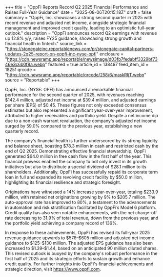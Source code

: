 +++
title = "OppFi Reports Record Q2 2025 Financial Performance and Raises Full-Year Guidance"
date = "2025-08-06T20:15:18Z"
draft = false
summary = "OppFi, Inc. showcases a strong second quarter in 2025 with record revenue and adjusted net income, alongside strategic financial management and improved credit quality, leading to an optimistic full-year outlook."
description = "OppFi announces record Q2 earnings with revenue up 12.8% y/y, raises FY25 guidance, showcasing strong growth and financial health in fintech."
source_link = "https://stonegateinc.reportablenews.com/pr/stonegate-capital-partners-updates-2q25-report-on-oppfi-inc-nyse-opfi"
enclosure = "https://cdn.newsramp.app/reportable/newsimage/d03fb7fedabff3329bf7346e3c6b0f8a.webp"
featured = true
article_id = 138497
feed_item_id = 18251
qrcode = "https://cdn.newsramp.app/reportable/qrcode/258/6/maskRIjT.webp"
source = "Reportable"
+++

<p>OppFi, Inc. (NYSE: OPFI) has announced a remarkable financial performance for the second quarter of 2025, with revenues reaching $142.4 million, adjusted net income at $39.4 million, and adjusted earnings per share (EPS) of $0.45. These figures not only exceeded consensus estimates but also represented a significant year-over-year improvement, attributed to higher receivables and portfolio yield. Despite a net income dip due to a non-cash warrant revaluation, the company's adjusted net income surged by 59.0% compared to the previous year, establishing a new quarterly record.</p><p>The company's financial health is further underscored by its strong liquidity and balance sheet, boasting $78.3 million in cash and restricted cash by the end of Q2 2025. Demonstrating effective financial stewardship, OppFi generated $64.0 million in free cash flow in the first half of the year. This financial prowess enabled the company to not only invest in its growth initiatives but also to distribute a special dividend of $28.1 million to its shareholders. Additionally, OppFi has successfully repaid its corporate term loan in full and expanded its revolving credit facility by $50.0 million, highlighting its financial resilience and strategic foresight.</p><p>Originations have witnessed a 14% increase year-over-year, totaling $233.9 million, with retained net originations growing by 9% to $205.7 million. The auto-approval rate has improved to 80%, a testament to the advancements in automation and risk stratification facilitated by OppFi’s Model 6 platform. Credit quality has also seen notable enhancements, with the net charge-off rate decreasing to 31.9% of total revenue, down from the previous year, and the portfolio yield achieving a company record of 136%.</p><p>In response to these achievements, OppFi has revised its full-year 2025 revenue guidance upwards to $578–$605 million and adjusted net income guidance to $125–$130 million. The adjusted EPS guidance has also been increased to $1.39–$1.44, based on an anticipated 90 million diluted shares. This revised outlook is buoyed by the company's robust performance in the first half of 2025 and its strategic efforts to sustain growth and enhance credit quality. For further insights into OppFi's financial achievements and strategic direction, visit <a href='https://www.oppfi.com' rel='nofollow' target='_blank'>https://www.oppfi.com</a>.</p>